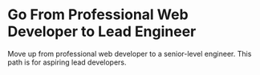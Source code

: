 # Go From Professional Web Developer to Lead Engineer
Move up from professional web developer to a senior-level engineer. This path is for aspiring lead developers.